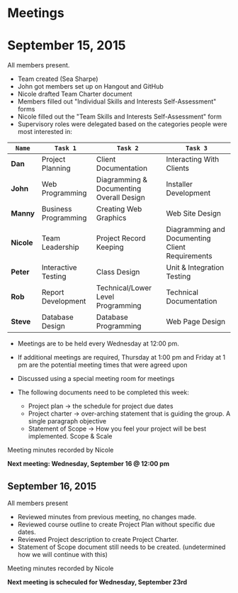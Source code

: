 # Meetings
# September 15, 2015
All members present.

- Team created (Sea Sharpe)
- John got members set up on Hangout and GitHub
- Nicole drafted Team Charter document
- Members filled out "Individual Skills and Interests Self-Assessment" forms
- Nicole filled out the "Team Skills and Interests Self-Assessment" form
- Supervisory roles were delegated based on the categories people were most interested in: 

| `Name`  | `Task 1`  | `Task 2`  | `Task 3`   |
|----|----|----|----|
| **Dan**  | Project Planning | Client Documentation | Interacting With Clients |
| **John**  | Web Programming | Diagramming & Documenting Overall Design | Installer Development  |
| **Manny**  | Business Programming | Creating Web Graphics | Web Site Design |
| **Nicole**   | Team Leadership | Project Record Keeping | Diagramming and Documenting Client Requirements  |
| **Peter**  | Interactive Testing | Class Design | Unit & Integration Testing |
| **Rob**  | Report Development | Technical/Lower Level Programming | Technical Documentation |
| **Steve**  | Database Design | Database Programming | Web Page Design |

- Meetings are to be held every Wednesday at 12:00 pm.
-  If additional meetings are required, Thursday at 1:00 pm and Friday at 1 pm are the potential meeting times that were agreed upon
-  Discussed using a special meeting room for meetings
-  The following documents need to be completed this week:

   - Project plan -> the schedule for project due dates
   - Project charter -> over-arching statement that is guiding the group.  A single paragraph objective
   - Statement of Scope -> How you feel your project will be best implemented. Scope & Scale

Meeting minutes recorded by Nicole

**Next meeting: Wednesday, September 16 @ 12:00 pm**

## September 16, 2015
All members present

- Reviewed minutes from previous meeting, no changes made.
- Reviewed course outline to create Project Plan without specific due dates.
- Reviewed Project description to create Project Charter.
- Statement of Scope document still needs to be created. (undetermined how we will continue with this)

Meeting minutes recorded by Nicole

**Next meeting is scheculed for Wednesday, September 23rd**
